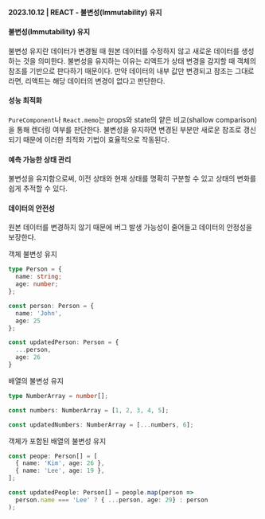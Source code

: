#### 2023.10.12 | REACT - 불변성(Immutability) 유지

#### 불변성(Immutability) 유지

불변성 유지란 데이터가 변경될 때 원본 데이터를 수정하지 않고 새로운 데이터를 생성하는 것을 의미한다. 불변성을 유지하는 이유는 리액트가 상태 변경을 감지할 때 객체의 참조를 기반으로 판다하기 때문이다. 만약 데이터의 내부 값만 변경되고 참조는 그대로라면, 리액트는 해당 데이터의 변경이 없다고 판단한다.

#### 성능 최적화
`PureComponent`나 `React.memo`는 props와 state의 얕은 비교(shallow comparison)을 통해 렌더링 여부를 판단한다. 불변성을 유지하면 변경된 부분만 새로운 참조로 갱신되기 때문에 이러한 최적화 기법이 효율적으로 작동된다.

#### 예측 가능한 상태 관리
불변성을 유지함으로써, 이전 상태와 현재 상태를 명확히 구분할 수 있고 상태의 변화를 쉽게 추적할 수 있다.

#### 데이터의 안전성
원본 데이터를 변경하지 않기 때문에 버그 발생 가능성이 줄어들고 데이터의 안정성을 보장한다.

객체 불변성 유지
````typescript
type Person = {
  name: string;
  age: number;
};

const person: Person = {
  name: 'John',
  age: 25
};

const updatedPerson: Person = {
  ...person,
  age: 26
}
````

배열의 불변성 유지
````typescript
type NumberArray = number[];

const numbers: NumberArray = [1, 2, 3, 4, 5];

const updatedNumbers: NumberArray = [...numbers, 6];
````

객체가 포함된 배열의 불변성 유지
````typescript
const peope: Person[] = [
  { name: 'Kim', age: 26 },
  { name: 'Lee', age: 19 },
];

const updatedPeople: Person[] = people.map(person => 
  person.name === 'Lee' ? { ...person, age: 29} : person
);
````